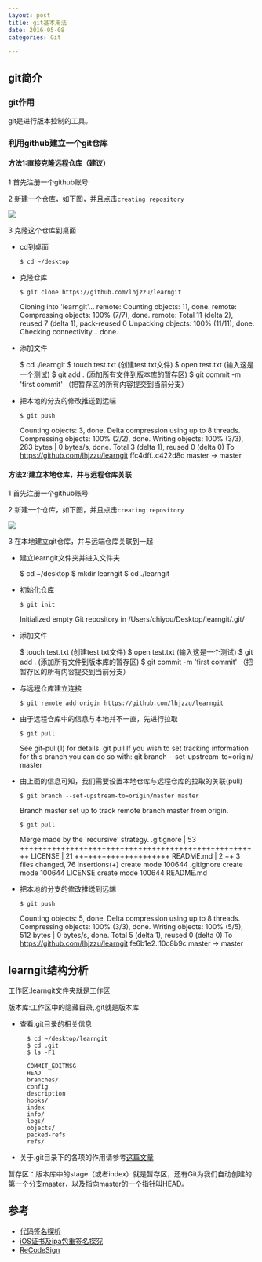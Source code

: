 ```yaml
---
layout: post
title: git基本用法
date: 2016-05-08
categories: Git

---
```



## git简介

### git作用

git是进行版本控制的工具。

### 利用github建立一个git仓库

#### 方法1:直接克隆远程仓库（建议）

1 首先注册一个github账号

2 新建一个仓库，如下图，并且点击`creating repository`

![](http://7xqijx.com1.z0.glb.clouddn.com/git%E4%BB%93%E5%BA%93.png)

3 克隆这个仓库到桌面

   * cd到桌面
   
     `$ cd ~/desktop `
    
   * 克隆仓库
   
     `$ git clone https://github.com/lhjzzu/learngit`
     
        Cloning into 'learngit'...
        remote: Counting objects: 11, done.
        remote: Compressing objects: 100% (7/7), done.
        remote: Total 11 (delta 2), reused 7 (delta 1), pack-reused 0
        Unpacking objects: 100% (11/11), done.
        Checking connectivity... done.
    
   * 添加文件
        
        $ cd ./learngit
        $ touch test.txt (创建test.txt文件)
        $ open test.txt (输入这是一个测试)
        $ git add . (添加所有文件到版本库的暂存区)
        $ git commit -m 'first commit' （把暂存区的所有内容提交到当前分支）
        
   * 把本地的分支的修改推送到远端
     
     `$ git push`
     
        Counting objects: 3, done.
        Delta compression using up to 8 threads.
        Compressing objects: 100% (2/2), done.
        Writing objects: 100% (3/3), 283 bytes | 0 bytes/s, done.
        Total 3 (delta 1), reused 0 (delta 0)
        To https://github.com/lhjzzu/learngit
           ffc4dff..c422d8d  master -> master
     
#### 方法2:建立本地仓库，并与远程仓库关联

1 首先注册一个github账号

2 新建一个仓库，如下图，并且点击`creating repository`

![](http://7xqijx.com1.z0.glb.clouddn.com/git%E4%BB%93%E5%BA%93.png)

3 在本地建立git仓库，并与远端仓库关联到一起

   * 建立learngit文件夹并进入文件夹
   
   
        $ cd ~/desktop
        $ mkdir learngit
        $ cd ./learngit
    
   * 初始化仓库
    
       `$ git init  `  
        
        Initialized empty Git repository in /Users/chiyou/Desktop/learngit/.git/
   
   * 添加文件
   
        $ touch test.txt (创建test.txt文件)
        $ open test.txt (输入这是一个测试)
        $ git add . (添加所有文件到版本库的暂存区)
        $ git commit -m 'first commit' （把暂存区的所有内容提交到当前分支）
        
   * 与远程仓库建立连接
    
     `$ git remote add origin https://github.com/lhjzzu/learngit`
     
     
   * 由于远程仓库中的信息与本地并不一直，先进行拉取  
   
     `$ git pull`
     
        See git-pull(1) for details.
          git pull <remote> <branch>
        If you wish to set tracking information for this branch you can do so with:
          git branch --set-upstream-to=origin/<branch> master
          
   * 由上面的信息可知，我们需要设置本地仓库与远程仓库的拉取的关联(pull)
     
     `$ git branch --set-upstream-to=origin/master master `
   
        Branch master set up to track remote branch master from origin.
        
     `$ git pull`
     
        Merge made by the 'recursive' strategy.
        .gitignore | 53 +++++++++++++++++++++++++++++++++++++++++++++++++++++
        LICENSE    | 21 +++++++++++++++++++++
        README.md  |  2 ++
        3 files changed, 76 insertions(+)
        create mode 100644 .gitignore
        create mode 100644 LICENSE
        create mode 100644 README.md
      
   * 把本地的分支的修改推送到远端
   
     `$ git push`
     
        Counting objects: 5, done.
        Delta compression using up to 8 threads.
        Compressing objects: 100% (3/3), done.
        Writing objects: 100% (5/5), 512 bytes | 0 bytes/s, done.
        Total 5 (delta 1), reused 0 (delta 0)
        To https://github.com/lhjzzu/learngit
           fe6b1e2..10c8b9c  master -> master
     
   
   
   
   
## learngit结构分析

工作区:learngit文件夹就是工作区

版本库:工作区中的隐藏目录,.git就是版本库

* 查看.git目录的相关信息
  
        $ cd ~/desktop/learngit
        $ cd .git
        $ ls -F1
        
        COMMIT_EDITMSG
        HEAD
        branches/
        config
        description
        hooks/
        index
        info/
        logs/
        objects/
        packed-refs
        refs/
  
* 关于.git目录下的各项的作用请参考[这篇文章](http://www.zhihu.com/question/38983686?sort=created)

暂存区：版本库中的stage（或者index）就是暂存区，还有Git为我们自动创建的第一个分支master，以及指向master的一个指针叫HEAD。



   
## 参考
* [代码签名探析](http://objccn.io/issue-17-2/)
* [iOS证书及ipa包重签名探究](http://www.olinone.com/?p=198)
* [ReCodeSign](https://gist.github.com/0xc010d/1365444)
 



     
  
  
 
  
  